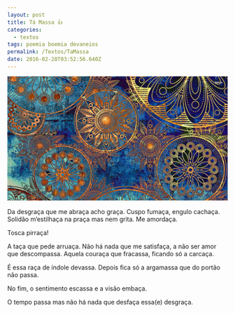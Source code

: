```yaml
---
layout: post
title: Tá Massa 👍
categories:
  - textos
tags: poemia boemia devaneios
permalink: /Textos/TaMassa
date: 2016-02-28T03:52:56.640Z
---
```

![mandalas](/images/uploads/BLZMAN.jpeg)

Da desgraça que me abraça acho graça. Cuspo fumaça, engulo cachaça. Solidão m’estilhaça na praça mas nem grita. Me amordaça.


Tosca pirraça!


A taça que pede arruaça. Não há nada que me satisfaça, a não ser amor que descompassa. Aquela couraça que fracassa, ficando só a carcaça.


É essa raça de índole devassa. Depois fica só a argamassa que do portão não passa. 

No fim, o sentimento escassa e a visão embaça.

O tempo passa mas não há nada que desfaça essa(e) desgraça.